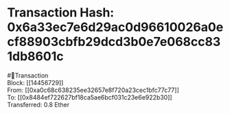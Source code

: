 
Transaction Hash: 0x6a33ec7e6d29ac0d96610026a0ecf88903cbfb29dcd3b0e7e068cc831db8601c
====================================================================================
  
#💸Transaction  
Block: [[14456729]]  
From: [[0xa0c68c638235ee32657e8f720a23cec1bfc77c77]]  
To: [[0x8484ef722627bf18ca5ae6bcf031c23e6e922b30]]  
Transferred: 0.8 Ether
